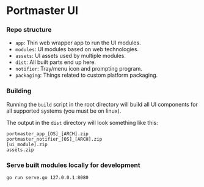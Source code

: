 # Portmaster UI

### Repo structure

- `app`: Thin web wrapper app to run the UI modules.
- `modules`: UI modules based on web technologies.
- `assets`: UI assets used by multiple modules.
- `dist`: All built parts end up here.
- `notifier`: Tray/menu icon and prompting program.
- `packaging`: Things related to custom platform packaging.

### Building

Running the `build` script in the root directory will build all UI components for all supported systems (you must be on linux).

The output in the `dist` directory will look something like this:

    portmaster_app_[OS]_[ARCH].zip
    portmaster_notifier_[OS]_[ARCH].zip
    [ui_module].zip
    assets.zip

### Serve built modules locally for development

    go run serve.go 127.0.0.1:8080
